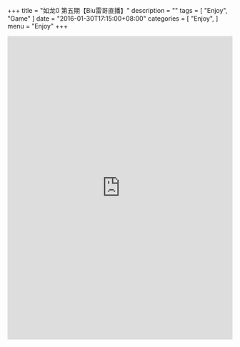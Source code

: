 +++
title = "如龙0 第五期【Biu雷哥直播】"
description = ""
tags = [
    "Enjoy",
    "Game"
]
date = "2016-01-30T17:15:00+08:00"
categories = [
    "Enjoy",
]
menu = "Enjoy"
+++

<iframe height=680px width=100% src="http://player.youku.com/embed/XOTYyNjIyNTA0" frameborder=0 allowfullscreen></iframe><br>
<!--more-->

